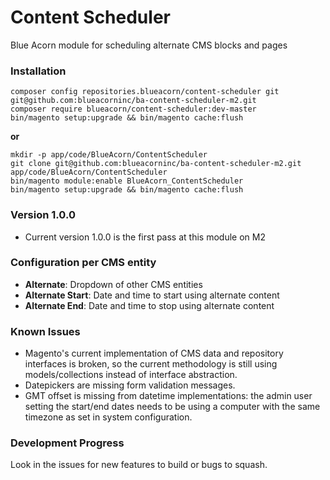 # Content Scheduler
Blue Acorn module for scheduling alternate CMS blocks and pages

### Installation
```
composer config repositories.blueacorn/content-scheduler git git@github.com:blueacorninc/ba-content-scheduler-m2.git
composer require blueacorn/content-scheduler:dev-master
bin/magento setup:upgrade && bin/magento cache:flush
```

**or**

```
mkdir -p app/code/BlueAcorn/ContentScheduler
git clone git@github.com:blueacorninc/ba-content-scheduler-m2.git app/code/BlueAcorn/ContentScheduler
bin/magento module:enable BlueAcorn_ContentScheduler
bin/magento setup:upgrade && bin/magento cache:flush
```

### Version 1.0.0
- Current version 1.0.0 is the first pass at this module on M2

### Configuration per CMS entity
- **Alternate**: Dropdown of other CMS entities
- **Alternate Start**: Date and time to start using alternate content
- **Alternate End**: Date and time to stop using alternate content

### Known Issues
- Magento's current implementation of CMS data and repository interfaces is broken, so the current
methodology is still using models/collections instead of interface abstraction.
- Datepickers are missing form validation messages.
- GMT offset is missing from datetime implementations: the admin user setting the start/end dates needs to be using
a computer with the same timezone as set in system configuration.

### Development Progress
Look in the issues for new features to build or bugs to squash.


